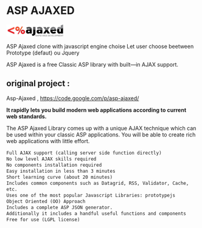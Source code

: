 # ASP AJAXED
![asp ajaxed logo](/img/logo.png?raw=true "Asp Ajaxed")

ASP Ajaxed clone with javascript engine choise
Let user choose beetween Prototype (defaut) ou Jquery 

ASP Ajaxed is a free Classic ASP library with built—in AJAX support.

## original project : 
Asp-Ajaxed , https://code.google.com/p/asp-ajaxed/

**It rapidly lets you build modern web applications according to current web standards.**

The ASP Ajaxed Library comes up with a unique AJAX technique which can be used within your classic ASP applications. You will be able to create rich web applications with little effort.

    Full AJAX support (calling server side function directly)
    No low level AJAX skills required
    No components installation required
    Easy installation in less than 3 minutes
    Short learning curve (about 20 minutes)
    Includes common components such as Datagrid, RSS, Validator, Cache, etc.
    Uses one of the most popular Javascript Libraries: prototypejs
    Object Oriented (OO) Approach
    Includes a complete ASP JSON generator.
    Additionally it includes a handful useful functions and components
    Free for use (LGPL license) 